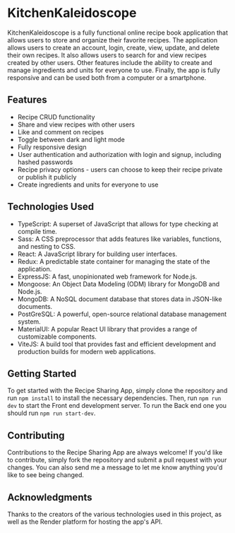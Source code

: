 # KitchenKaleidoscope

KitchenKaleidoscope is a fully functional online recipe book application that allows users to store and organize their favorite recipes. The application allows users to create an account, login, create, view, update, and delete their own recipes. It also allows users to search for and view recipes created by other users. Other features include the ability to create and manage ingredients and units for everyone to use. Finally, the app is fully responsive and can be used both from a computer or a smartphone.

## Features

-   Recipe CRUD functionality
-   Share and view recipes with other users
-   Like and comment on recipes
-   Toggle between dark and light mode
-   Fully responsive design
-   User authentication and authorization with login and signup, including hashed passwords
-   Recipe privacy options - users can choose to keep their recipe private or publish it publicly
-   Create ingredients and units for everyone to use

## Technologies Used

-   TypeScript: A superset of JavaScript that allows for type checking at compile time.
-   Sass: A CSS preprocessor that adds features like variables, functions, and nesting to CSS.
-   React: A JavaScript library for building user interfaces.
-   Redux: A predictable state container for managing the state of the application.
-   ExpressJS: A fast, unopinionated web framework for Node.js.
-   Mongoose: An Object Data Modeling (ODM) library for MongoDB and Node.js.
-   MongoDB: A NoSQL document database that stores data in JSON-like documents.
-   PostGreSQL: A powerful, open-source relational database management system.
-   MaterialUI: A popular React UI library that provides a range of customizable components.
-   ViteJS: A build tool that provides fast and efficient development and production builds for modern web applications.

## Getting Started

To get started with the Recipe Sharing App, simply clone the repository and run `npm install` to install the necessary dependencies. Then, run `npm run dev` to start the Front end development server. To run the Back end one you should run `npm run start-dev`.

## Contributing

Contributions to the Recipe Sharing App are always welcome! If you'd like to contribute, simply fork the repository and submit a pull request with your changes. You can also send me a message to let me know anything you'd like to see being changed.

## Acknowledgments

Thanks to the creators of the various technologies used in this project, as well as the Render platform for hosting the app's API.
